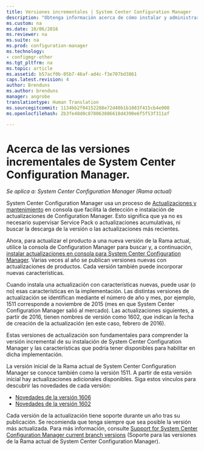 ```yaml
---
title: Versiones incrementales | System Center Configuration Manager
description: "Obtenga información acerca de cómo instalar y administrar las actualizaciones de System Center Configuration Manager."
ms.custom: na
ms.date: 10/06/2016
ms.reviewer: na
ms.suite: na
ms.prod: configuration-manager
ms.technology:
- configmgr-other
ms.tgt_pltfrm: na
ms.topic: article
ms.assetid: b57acf0b-05b7-46af-ad4c-f3e707bd3861
caps.latest.revision: 4
author: Brenduns
ms.author: brenduns
manager: angrobe
translationtype: Human Translation
ms.sourcegitcommit: 1134bb2f04152288e72d40b1b1083f415cb4e900
ms.openlocfilehash: 2b3fe48d0c878063886618d4390e6f5f53f311af

---
```

# <a name="whats-new-in-system-center-configuration-manager-incremental-versions"></a>Acerca de las versiones incrementales de System Center Configuration Manager.

*Se aplica a: System Center Configuration Manager (Rama actual)*




 System Center Configuration Manager usa un proceso de [Actualizaciones y mantenimiento](/sccm/core/servers/manage/updates) en consola que facilita la detección e instalación de actualizaciones de Configuration Manager. Esto significa que ya no es necesario supervisar Service Pack o actualizaciones acumulativas, ni buscar la descarga de la versión o las actualizaciones más recientes.

 Ahora, para actualizar el producto a una nueva versión de la Rama actual, utilice la consola de Configuration Manager para buscar y, a continuación, [instalar actualizaciones en consola para System Center Configuration Manager](../../../core/servers/manage/install-in-console-updates.md). Varias veces al año se publican versiones nuevas con actualizaciones de productos. Cada versión también puede incorporar nuevas características.  

 Cuando instala una actualización con características nuevas, puede usar (o no) esas características en la implementación. Las distintas versiones de actualización se identifican mediante el número de año y mes, por ejemplo, 1511 corresponde a noviembre de 2015 (mes en que System Center Configuration Manager salió al mercado). Las actualizaciones siguientes, a partir de 2016, tienen nombres de versión como 1602, que indican la fecha de creación de la actualización (en este caso, febrero de 2016).

 Estas versiones de actualización son fundamentales para comprender la versión incremental de su instalación de System Center Configuration Manager y las características que podría tener disponibles para habilitar en dicha implementación.

 La versión inicial de la Rama actual de System Center Configuration Manager se conoce también como la versión 1511. A partir de esta versión inicial hay actualizaciones adicionales disponibles. Siga estos vínculos para descubrir las novedades de cada versión:
  - [Novedades de la versión 1606](../../../core/plan-design/changes/whats-new-in-version-1606.md)
  - [Novedades de la versión 1602](../../../core/plan-design/changes/whats-new-in-version-1602.md)


 Cada versión de la actualización tiene soporte durante un año tras su publicación. Se recomienda que tenga siempre que sea posible la versión más actualizada. Para más información, consulte [Support for System Center Configuration Manager current branch versions](../../../core/servers/manage/current-branch-versions-supported.md) (Soporte para las versiones de la Rama actual de System Center Configuration Manager).  



<!--HONumber=Nov16_HO1-->


